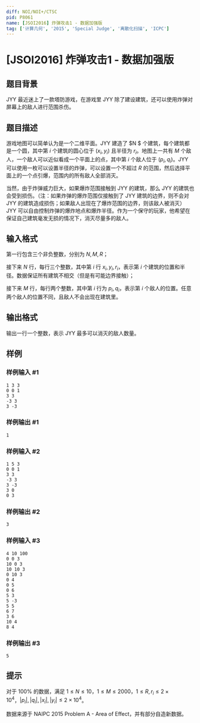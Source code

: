 ```yaml
---
diff: NOI/NOI+/CTSC
pid: P8061
name: [JSOI2016] 炸弹攻击1 - 数据加强版
tag: ['计算几何', '2015', 'Special Judge', '离散化扫描', 'ICPC']
---
```

# [JSOI2016] 炸弹攻击1 - 数据加强版
## 题目背景

JYY 最近迷上了一款塔防游戏，在游戏里 JYY 除了建设建筑，还可以使用炸弹对屏幕上的敌人进行范围杀伤。
## 题目描述

游戏地图可以简单认为是一个二维平面。JYY 建造了 $N $ 个建筑，每个建筑都是一个圆，其中第 $i$ 个建筑的圆心位于 $(x_i,y_i)$ 且半径为 $r_i$。地图上一共有 $M$ 个敌人，一个敌人可以近似看成一个平面上的点，其中第 $i$ 个敌人位于 $(p_i,q_i)$。JYY 可以使用一枚可以设置半径的炸弹，可以设置一个不超过 $R$ 的范围，然后选择平面上的一个点引爆，范围内的所有敌人全部消灭。

当然，由于炸弹威力巨大，如果爆炸范围接触到 JYY 的建筑，那么 JYY 的建筑也会受到损伤。（注：如果炸弹的爆炸范围仅接触到了 JYY 建筑的边界，则不会对 JYY 的建筑造成损伤；如果敌人出现在了爆炸范围的边界，则该敌人被消灭）JYY 可以自由控制炸弹的爆炸地点和爆炸半径。作为一个保守的玩家，他希望在保证自己建筑毫发无损的情况下，消灭尽量多的敌人。
## 输入格式

第一行包含三个非负整数，分别为 $N,M,R$；

接下来 $N$ 行，每行三个整数，其中第 $i$ 行 $x_i,y_i,r_i$，表示第 $i$ 个建筑的位置和半径。数据保证所有建筑不相交（但是有可能边界接触）；

接下来 $M$ 行，每行两个整数，其中第 $i$ 行为 $p_i,q_i$，表示第 $i$ 个敌人的位置。任意两个敌人的位置不同，且敌人不会出现在建筑里。
## 输出格式

输出一行一个整数，表示 JYY 最多可以消灭的敌人数量。
## 样例

### 样例输入 #1
```
1 3 3
0 0 1
3 3
-3 3
3 -3
```
### 样例输出 #1
```
1
```
### 样例输入 #2
```
1 5 3
0 0 1
3 3
-3 3
3 -3
3 0
0 3
```
### 样例输出 #2
```
3
```
### 样例输入 #3
```
4 10 100
0 0 3
10 0 3
10 10 3
0 10 3
0 4
0 5
0 6
5 3
5 -3
5 5
6 7
3 6
10 4
8 4
```
### 样例输出 #3
```
5
```
## 提示

对于 $100\%$ 的数据，满足 $1\leq N\leq 10$，$1\leq M\leq 2000$，$1\leq R,r_i\leq 2\times 10^4$，$|p_i|,|q_i|,|x_i|,|y_i|\leq 2\times 10^4$。

数据来源于 NAIPC 2015 Problem A - Area of Effect，并有部分自造新数据。
